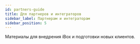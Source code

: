 ```yaml
---
id: partners-guide
title: Для партнеров и интеграторов
sidebar_label: Партнерам и интеграторам
sidebar_position: 5
---
```


Материалы для внедрения iBox и подготовки новых клиентов.
